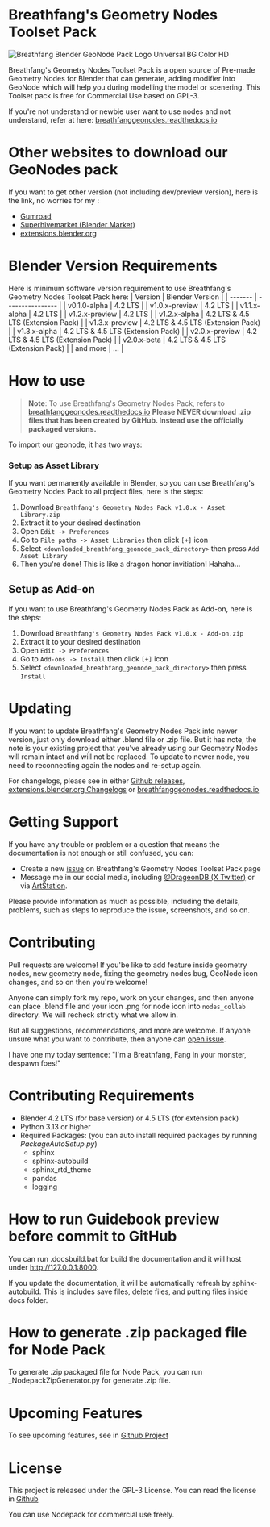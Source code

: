 # Breathfang's Geometry Nodes Toolset Pack
![Breathfang Blender GeoNode Pack Logo Universal BG Color HD](https://github.com/user-attachments/assets/a1dcc293-1582-4459-bf55-b928728901b5)

Breathfang's Geometry Nodes Toolset Pack is a open source of Pre-made Geometry Nodes for Blender that can generate, adding modifier into GeoNode which will help you during modelling the model or scenering. This Toolset pack is free for Commercial Use based on GPL-3.

If you're not understand or newbie user want to use nodes and not understand, refer at here: [breathfanggeonodes.readthedocs.io](https://breathfanggeonodes.readthedocs.io/en/latest/)

# Other websites to download our GeoNodes pack
If you want to get other version (not including dev/preview version), here is the link, no worries for my :
- [Gumroad](https://breathfang.gumroad.com/l/LmHKz)
- [Superhivemarket (Blender Market)](https://superhivemarket.com/products/breathfang-node-packs)
- [extensions.blender.org](https://extensions.blender.org/add-ons/breathfangs-geometry-nodes-toolset-pack/)

# Blender Version Requirements
Here is minimum software version requirement to use Breathfang's Geometry Nodes Toolset Pack here:
| Version | Blender Version |
| ------- | ---------------- |
| v0.1.0-alpha | 4.2 LTS |
| v1.0.x-preview | 4.2 LTS |
| v1.1.x-alpha | 4.2 LTS |
| v1.2.x-preview | 4.2 LTS |
| v1.2.x-alpha | 4.2 LTS & 4.5 LTS (Extension Pack) |
| v1.3.x-preview | 4.2 LTS & 4.5 LTS (Extension Pack) |
| v1.3.x-alpha | 4.2 LTS & 4.5 LTS (Extension Pack) |
| v2.0.x-preview | 4.2 LTS & 4.5 LTS (Extension Pack) |
| v2.0.x-beta | 4.2 LTS & 4.5 LTS (Extension Pack) |
| and more | ... |

# How to use
> **Note**: To use Breathfang's Geometry Nodes Pack, refers to [breathfanggeonodes.readthedocs.io](https://breathfanggeonodes.readthedocs.io/en/latest/)
> **Please NEVER download .zip files that has been created by GitHub. Instead use the officially packaged versions.**

To import our geonode, it has two ways:

### Setup as Asset Library
If you want permanently available in Blender, so you can use Breathfang's Geometry Nodes Pack to all project files, here is the steps:
1. Download `Breathfang's Geometry Nodes Pack v1.0.x - Asset Library.zip`
2. Extract it to your desired destination
3. Open `Edit -> Preferences`
4. Go to `File paths -> Asset Libraries` then click `[+]` icon
5. Select `<downloaded_breathfang_geonode_pack_directory>` then press `Add Asset Library`
6. Then you're done! This is like a dragon honor invitiation! Hahaha...

## Setup as Add-on
If you want to use Breathfang's Geometry Nodes Pack as Add-on, here is the steps:
1. Download `Breathfang's Geometry Nodes Pack v1.0.x - Add-on.zip`
2. Extract it to your desired destination
3. Open `Edit -> Preferences`
4. Go to `Add-ons -> Install` then click `[+]` icon
5. Select `<downloaded_breathfang_geonode_pack_directory>` then press `Install`

# Updating
If you want to update Breathfang's Geometry Nodes Pack into newer version, just only download either .blend file or .zip file. But it has note, the note is your existing project that you've already using our Geometry Nodes will remain intact and will not be replaced. To update to newer node, you need to reconnecting again the nodes and re-setup again.

For changelogs, please see in either [Github releases](https://github.com/Breathfang/BreathfangGeoNodes/releases), [extensions.blender.org Changelogs](https://extensions.blender.org/add-ons/breathfangs-geometry-nodes-toolset-pack/versions/) or [breathfanggeonodes.readthedocs.io](https://breathfanggeonodes.readthedocs.io/en/latest/)

# Getting Support
If you have any trouble or problem or a question that means the documentation is not enough or still confused, you can:
- Create a new [issue](https://github.com/Breathfang/BreathfangGeoNodes/issues/new/choose) on Breathfang's Geometry Nodes Toolset Pack page
- Message me in our social media, including [@DrageonDB (X Twitter)](https://x.com/DrageonDB) or via [ArtStation](https://www.artstation.com/breathfang).

Please provide information as much as possible, including the details, problems, such as steps to reproduce the issue, screenshots, and so on.

# Contributing
Pull requests are welcome! If you'be like to add feature inside geometry nodes, new geometry node, fixing the geometry nodes bug, GeoNode icon changes, and so on then you're welcome!

Anyone can simply fork my repo, work on your changes, and then anyone can place .blend file and your icon .png for node icon into `nodes_collab` directory. We will recheck strictly what we allow in.

But all suggestions, recommendations, and more are welcome. If anyone unsure what you want to contribute, then anyone can [open issue](https://github.com/Breathfang/BreathfangGeoNodes/issues/).

I have one my today sentence: "I'm a Breathfang, Fang in your monster, despawn foes!"

# Contributing Requirements
- Blender 4.2 LTS (for base version) or 4.5 LTS (for extension pack)
- Python 3.13 or higher
- Required Packages: (you can auto install required packages by running _PackageAutoSetup.py_)
  - sphinx
  - sphinx-autobuild
  - sphinx_rtd_theme
  - pandas
  - logging

# How to run Guidebook preview before commit to GitHub
You can run .docsbuild.bat for build the documentation and it will host under http://127.0.0.1:8000.

If you update the documentation, it will be automatically refresh by sphinx-autobuild. This is includes save files, delete files, and putting files inside docs folder.

# How to generate .zip packaged file for Node Pack
To generate .zip packaged file for Node Pack, you can run _NodepackZipGenerator.py for generate .zip file.

# Upcoming Features
To see upcoming features, see in [Github Project](https://github.com/Breathfang/BreathfangGeoNodes/projects/)


# License
This project is released under the GPL-3 License. You can read the license in [Github](https://github.com/Breathfang/BreathfangGeoNodes/blob/main/LICENSE)

You can use Nodepack for commercial use freely.